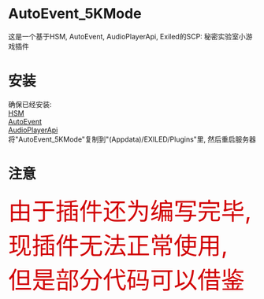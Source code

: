 # AutoEvent_5KMode
这是一个基于HSM, AutoEvent, AudioPlayerApi, Exiled的SCP: 秘密实验室小游戏插件
# 安装
确保已经安装:\
[HSM](https://github.com/MeowServer/HintServiceMeow)\
[AutoEvent](https://github.com/RisottoMan/AutoEvent)\
[AudioPlayerApi](https://github.com/Killers0992/AudioPlayerApi)\
将"AutoEvent_5KMode"复制到"(Appdata)/EXILED/Plugins"里, 然后重启服务器
# 注意
<font color=#D20103 size=72>由于插件还为编写完毕, 现插件无法正常使用, 但是部分代码可以借鉴</font>
